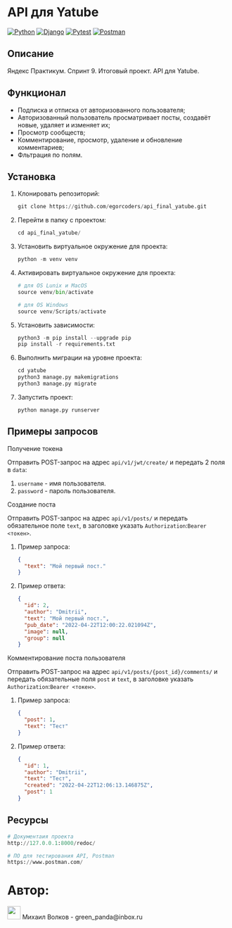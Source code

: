 # API для Yatube

[![Python](https://img.shields.io/badge/-Python-464641?style=flat-square&logo=Python)](https://www.python.org/)
[![Django](https://img.shields.io/badge/Django-464646?style=flat-square&logo=django)](https://www.djangoproject.com/)
[![Pytest](https://img.shields.io/badge/Pytest-464646?style=flat-square&logo=pytest)](https://docs.pytest.org/en/6.2.x/)
[![Postman](https://img.shields.io/badge/Postman-464646?style=flat-square&logo=postman)](https://www.postman.com/)

## Описание

Яндекс Практикум. Спринт 9. Итоговый проект. API для Yatube.

## Функционал

- Подписка и отписка от авторизованного пользователя;
- Авторизованный пользователь просматривает посты, создавёт новые, удаляет и изменяет их;
- Просмотр сообществ;
- Комментирование, просмотр, удаление и обновление комментариев;
- Фльтрация по полям.

## Установка

1. Клонировать репозиторий:

   ```python
   git clone https://github.com/egorcoders/api_final_yatube.git
   ```

2. Перейти в папку с проектом:

   ```python
   cd api_final_yatube/
   ```

3. Установить виртуальное окружение для проекта:

   ```python
   python -m venv venv
   ```

4. Активировать виртуальное окружение для проекта:

   ```python
   # для OS Lunix и MacOS
   source venv/bin/activate

   # для OS Windows
   source venv/Scripts/activate
   ```

5. Установить зависимости:

   ```python
   python3 -m pip install --upgrade pip
   pip install -r requirements.txt
   ```

6. Выполнить миграции на уровне проекта:

   ```python
   cd yatube
   python3 manage.py makemigrations
   python3 manage.py migrate
   ```

7. Запустить проект:

   `python manage.py runserver`

## Примеры запросов

Получение токена

Отправить POST-запрос на адрес `api/v1/jwt/create/` и передать 2 поля в `data`:

1. `username` - имя пользователя.
2. `password` - пароль пользователя.

Создание поста

Отправить POST-запрос на адрес `api/v1/posts/` и передать обязательное поле `text`, в заголовке указать `Authorization`:`Bearer <токен>`.

1. Пример запроса:

   ```json
   {
     "text": "Мой первый пост."
   }
   ```

2. Пример ответа:

   ```json
   {
     "id": 2,
     "author": "Dmitrii",
     "text": "Мой первый пост.",
     "pub_date": "2022-04-22T12:00:22.021094Z",
     "image": null,
     "group": null
   }
   ```

Комментирование поста пользователя

Отправить POST-запрос на адрес `api/v1/posts/{post_id}/comments/` и передать обязательные поля `post` и `text`, в заголовке указать `Authorization`:`Bearer <токен>`.

1. Пример запроса:

   ```json
   {
     "post": 1,
     "text": "Тест"
   }
   ```

2. Пример ответа:

   ```json
   {
     "id": 1,
     "author": "Dmitrii",
     "text": "Тест",
     "created": "2022-04-22T12:06:13.146875Z",
     "post": 1
   }
   ```

## Ресурсы

```python
# Документаия проекта
http://127.0.0.1:8000/redoc/
```

```python
# ПО для тестирования API, Postman
https://www.postman.com/
```

# Автор:
   <img src="https://media.giphy.com/media/WUlplcMpOCEmTGBtBW/giphy.gif" width="30">
   Михаил Волков - green_panda@inbox.ru